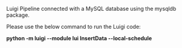 Luigi Pipeline connected with a MySQL database using the mysqldb package.

Please use the below command to run the Luigi code:

**python -m luigi --module lui InsertData --local-schedule**

